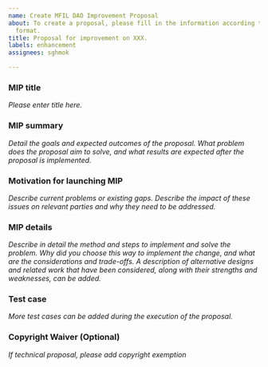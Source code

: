 ```yaml
---
name: Create MFIL DAO Improvement Proposal
about: To create a proposal, please fill in the information according to the template
  format.
title: Proposal for improvement on XXX.
labels: enhancement
assignees: sghmok

---
```


### MIP title
_Please enter title here._

### MIP summary
_Detail the goals and expected outcomes of the proposal. What problem does the proposal aim to solve, and what results are expected after the proposal is implemented._

### Motivation for launching MIP
_Describe current problems or existing gaps. Describe the impact of these issues on relevant parties and why they need to be addressed._

### MIP details
_Describe in detail the method and steps to implement and solve the problem. Why did you choose this way to implement the change, and what are the considerations and trade-offs. A description of alternative designs and related work that have been considered, along with their strengths and weaknesses, can be added._

### Test case
_More test cases can be added during the execution of the proposal._

### Copyright Waiver (Optional)
_If technical proposal, please add copyright exemption_
